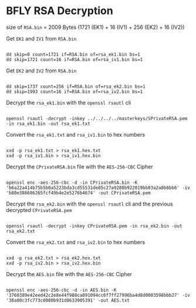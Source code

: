 # BFLY RSA Decryption

size of `RSA.bin` = 2009 Bytes (1721 (EK1) + 16 (IV1) + 256 (EK2) + 16 (IV2))

Get `EK1` and `IV1` from `RSA.bin`
<pre><code>
dd skip=0 count=1721 if=RSA.bin of=rsa_ek1.bin bs=1
dd skip=1721 count=16 if=RSA.bin of=rsa_iv1.bin bs=1
</code></pre>

Get `EK2` and `IV2` from `RSA.bin`
<pre><code>
dd skip=1737 count=256 if=RSA.bin of=rsa_ek2.bin bs=1
dd skip=1993 count=16 if=RSA.bin of=rsa_iv2.bin bs=1
</code></pre>

Decrypt the `rsa_ek1.bin` with the `openssl rsautl` cli
<pre><code>
openssl rsautl -decrypt -inkey ../../../../masterkeys/SPrivateRSA.pem -in rsa_ek1.bin -out rsa_ek1.txt
</code></pre>

Convert the `rsa_ek1.txt` and `rsa_iv1.bin` to hex numbers
<pre><code>
xxd -p rsa_ek1.txt > rsa_ek1.hex.txt
xxd -p rsa_iv1.bin > rsa_iv1.hex.bin
</code></pre>

Decrypt the `CPrivateRSA.bin` file with the `AES-256-CBC` Cipher
<pre><code>
openssl enc -aes-256-cbc -d -in CPrivateRSA.bin -K 'b6a22a414b75b5b0a5223bda3cd55531de85c27a9280b922019bb03a2a0b6bb6' -iv 'b80e388686265fcf49b4e2e5276b4674' -out CPrivateRSA.pem
</code></pre>

Decrypt the `rsa_ek2.bin` with the `openssl rsautl` cli and the previous decrypted `CPrivateRSA.pem`
<pre><code>
openssl rsautl -decrypt -inkey CPrivateRSA.pem -in rsa_ek2.bin -out rsa_ek2.txt
</code></pre>

Convert the `rsa_ek2.txt` and `rsa_iv2.bin` to hex numbers
<pre><code>
xxd -p rsa_ek2.txt > rsa_ek2.hex.txt
xxd -p rsa_iv2.bin > rsa_iv2.hex.bin
</code></pre>

Decrypt the `AES.bin` file with the `AES-256-CBC` Cipher
<pre><code>
openssl enc -aes-256-cbc -d -in AES.bin -K '3760389e42eed42c2e8e44f988ca891094cc6f7ff27996ba4d8d0003598bbb27' -iv '38a80c3fc773c0080b931d8633905391' -out AES.txt
</code></pre>
